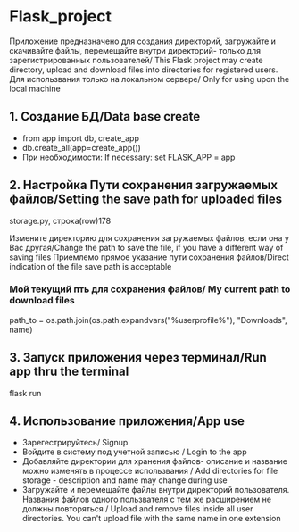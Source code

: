 # Flask_project
Приложение предназначено для создания директорий, загружайте и скачивайте файлы, перемещайте внутри директорий- только для зарегистрированных пользователей/ This Flask project may create directory, upload and download files into directories for registered users.
Для использвания только на локальном сервере/ Only for using upon the local machine

## 1. Создание БД/Data base create
   
- from app import db, create_app
- db.create_all(app=create_app()) 
-	При необходимости:
  If necessary:
	set FLASK_APP = app	
	
## 2. Настройка Пути сохранения загружаемых файлов/Setting the save path for uploaded files
storage.py, строка(row)178

Измените директорию для сохранения загружаемых файлов, если она у Вас другая/Change the path to save the file, if you have a different way of saving files
Приемлемо прямое указание пути сохранения файлов/Direct indication of the file save path is acceptable 

### Мой текущий пть для сохранения файлов/ My current path to download files
path_to = os.path.join(os.path.expandvars("%userprofile%"), "Downloads", name)

## 3. Запуск приложения через терминал/Run app thru the terminal
flask run

## 4. Использование приложения/App use
- Зарегестрируйтесь/ Signup
- Войдите в систему под учетной записью / Login to the app
- Добавляйте директории для хранения файлов- описание и название можно изменять в процессе использвания / Add directories for file storage - description and name may change during use
- Загружайте и перемещайте файлы внутри директорий пользователя. Названия файлов одного пользвателя с тем же расширением не должны повторяться / Upload and remove files inside all user directories. You can't upload file with the same name in one extension

